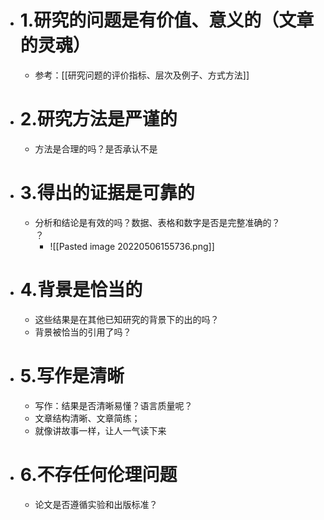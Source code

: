 - # 1.研究的问题是有价值、意义的（文章的灵魂） 
	- 参考：[[研究问题的评价指标、层次及例子、方式方法]]
- # 2.研究方法是严谨的
	- 方法是合理的吗？是否承认不是
- # 3.得出的证据是可靠的
	- 分析和结论是有效的吗？数据、表格和数字是否是完整准确的？<br>？
		- ![[Pasted image 20220506155736.png]]
- # 4.背景是恰当的
	- 这些结果是在其他已知研究的背景下的出的吗？ 
	- 背景被恰当的引用了吗？
- # 5.写作是清晰
	- 写作：结果是否清晰易懂？语言质量呢？
	- 文章结构清晰、文章简练；
	- 就像讲故事一样，让人一气读下来
- # 6.不存任何伦理问题
	- 论文是否遵循实验和出版标准？


